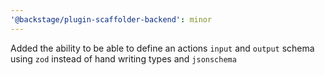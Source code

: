 ```yaml
---
'@backstage/plugin-scaffolder-backend': minor
---
```


Added the ability to be able to define an actions `input` and `output` schema using `zod` instead of hand writing types and `jsonschema`
